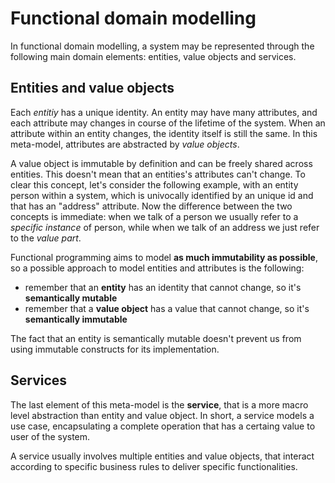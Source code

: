 # Functional domain modelling

In functional domain modelling, a system may be represented through the following main domain elements: entities, value objects and services.

## Entities and value objects
Each *entitiy* has a unique identity. An entity may have many attributes, and each attribute may changes in course of the lifetime of the system. When an attribute within an entity changes, the identity itself is still the same. In this meta-model, attributes are abstracted by *value objects*.

A value object is immutable by definition and can be freely shared across entities. This doesn't mean that an entities's attributes can't change.
To clear this concept, let's consider the following example, with an entity person within a system, which is univocally identified by an unique id and that has an "address" attribute. Now the difference between the two concepts is immediate: when we talk of a person we usually refer to a *specific instance* of person, while when we talk of an address we just refer to the *value part*.

Functional programming aims to model **as much immutability as possible**, so a possible approach to model entities and attributes is the following:
- remember that an **entity** has an identity that cannot change, so it's **semantically mutable**
- remember that a **value object** has a value that cannot change, so it's **semantically immutable**

The fact that an entity is semantically mutable doesn't prevent us from using immutable constructs for its implementation.

## Services

The last element of this meta-model is the **service**, that is a more macro level abstraction than entity and value object. In short, a service models a use case, encapsulating a complete operation that has a certaing value to user of the system.

A service usually involves multiple entities and value objects, that interact according to specific business rules to deliver specific functionalities.
